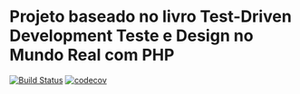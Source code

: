 # Projeto baseado no livro Test-Driven Development Teste e Design no Mundo Real com PHP

[![Build Status](https://travis-ci.com/joel-fragoso/projeto_tdd.svg?branch=main)](https://travis-ci.com/joel-fragoso/projeto_tdd)
[![codecov](https://codecov.io/gh/joel-fragoso/projeto_tdd/branch/main/graph/badge.svg?token=PPV7SDUZ5I)](https://codecov.io/gh/joel-fragoso/projeto_tdd)
